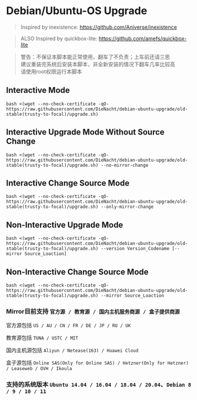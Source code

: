 # Debian/Ubuntu-OS Upgrade
> Inspired by inexistence: https://github.com/Aniverse/inexistence

> ALSO Inspired by quickbox-lite: https://github.com/amefs/quickbox-lite

> 警告：不保证本脚本能正常使用，翻车了不负责；上车前还请三思  
> 建议重装完系统后安装本脚本，非全新安装的情况下翻车几率比较高  
> 请使用root权限运行本脚本

## Interactive Mode

```
bash <(wget --no-check-certificate -qO- https://raw.githubusercontent.com/DieNacht/debian-ubuntu-upgrade/old-stable(trusty-to-focal)/upgrade.sh)
```

## Interactive Upgrade Mode Without Source Change

```
bash <(wget --no-check-certificate -qO- https://raw.githubusercontent.com/DieNacht/debian-ubuntu-upgrade/old-stable(trusty-to-focal)/upgrade.sh) --no-mirror-change
```

## Interactive Change Source Mode

```
bash <(wget --no-check-certificate -qO- https://raw.githubusercontent.com/DieNacht/debian-ubuntu-upgrade/old-stable(trusty-to-focal)/upgrade.sh) --only-mirror-change
```

## Non-Interactive Upgrade Mode

```
bash <(wget --no-check-certificate -qO- https://raw.githubusercontent.com/DieNacht/debian-ubuntu-upgrade/old-stable(trusty-to-focal)/upgrade.sh) --version Version_Codename [--mirror Source_Loaction]
```

## Non-Interactive Change Source Mode

```
bash <(wget --no-check-certificate -qO- https://raw.githubusercontent.com/DieNacht/debian-ubuntu-upgrade/old-stable(trusty-to-focal)/upgrade.sh) --mirror Source_Loaction
```

### Mirror目前支持 `官方源 / 教育源 / 国内主机服务商源 / 盒子提供商源`

官方源包括 `US / AU / CN / FR / DE / JP / RU / UK`

教育源包括 `TUNA / USTC / MIT`

国内主机源包括 `Aliyun / Netease(163) / Huawei Cloud`

盒子源包括 `Online SAS(Only for Online SAS) / Hetzner(Only for Hetzner) / Leaseweb / OVH / Ikoula`

### 支持的系统版本 `Ubuntu 14.04 / 16.04 / 18.04 / 20.04`、`Debian 8 / 9 / 10 / 11` 

